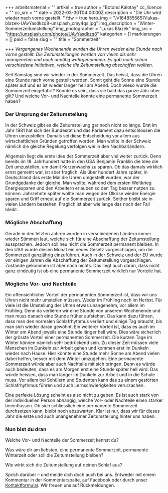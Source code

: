 +++
arbeitsmaterial = ""
artikel = true
author = "Botond Kalotay"
cc_licence = ""
cc_src = ""
date = 2022-03-30T04:00:00Z
description = "Die Uhr wird wieder nach vorne gestellt. "
fdw = true
hero_img = "/v1648555657/lukas-blazek-UAvYasdkzq8-unsplash_cmy4qs.jpg"
img_description = "Winter- Sommerzeitumstellung"
img_photographer = "Lukas Blazek"
img_src = "https://unsplash.com/photos/UAvYasdkzq8"
kategorien = []
markierungen = []
paid = false
slug = ""
title = "Sommerzeit"

+++
_Vergangenes Wochenende wurden die Uhren wieder eine Stunde nach vorne gestellt. Die Zeitumstellungen werden von vielen als sehr unangenehm und auch unnötig wahrgenommen. Es gab auch schon verschiedene Initiativen, welche die Zeitumstellung abschaffen wollten._

Seit Samstag sind wir wieder in der Sommerzeit. Das heisst, dass die Uhren eine Stunde nach vorne gestellt werden. Somit geht die Sonne eine Stunde später auf und es ist wieder länger hell am Abend. Doch wieso wurde die Sommerzeit eingeführt? Könnte es sein, dass sie bald das ganze Jahr über gilt? Und welche Vor- und Nachteile könnte eine permanente Sommerzeit haben?

### Der Ursprung der Zeitumstellung

In der Schweiz gibt es die Zeitumstellung gar noch nicht so lange. Erst im Jahr 1981 hat sich der Bundesrat und das Parlament dazu entschlossen die Uhren umzustellen. Damals sei diese Entscheidung vor allem aus wirtschaftlichen Gründen getroffen worden. Man wollte in der Schweiz nämlich die gleiche Regelung verfolgen wie in den Nachbarländern.

Allgemein liegt die erste Idee der Sommerzeit aber viel weiter zurück. Denn bereits im 18. Jahrhundert hatte in den USA Benjamin Franklin die Idee die Zeit umzustellen, um damit Kerzenwachs zu sparen. Ob das damals wirklich ernst gemeint war, ist aber fraglich. Als über hundert Jahre später, in Deutschland das erste Mal die Uhren umgestellt wurden, war der Grundgedanke der gleiche. Man wollte, während dem ersten Weltkrieg Energiesparen und den Arbeitern erlauben so den Tag besser nutzen zu können. Jahrzehnte später wollte man wegen der Ölkrise wieder Energie sparen und Griff erneut auf die Sommerzeit zurück. Seither bleibt sie in vielen Ländern bestehen. Fraglich ist aber wie lange das noch der Fall bleibt.

### Mögliche Abschaffung

Gerade in den letzten Jahren wurden in verschiedenen Ländern immer wieder Stimmen laut, welche sich für eine Abschaffung der Zeitumstellung aussprachen. Jedoch soll neu nicht die Sommerzeit permanent bleiben. In den USA wurde diesen Monat ein neues Gesetz vorgeschlagen, um die Sommerzeit ganzjährig einzuführen. Auch in der Schweiz und der EU wurde vor einigen Jahren die Abschaffung der Zeitumstellung vorgeschlagen. Zustande gekommen ist aber noch nichts. Das liegt auch daran, dass nicht ganz eindeutig ist ob eine permanente Sommerzeit wirklich nur Vorteile hat.

### Mögliche Vor- und Nachteile

Ein offensichtlicher Vorteil der permanenten Sommerzeit ist, dass wir uns Uhren nicht mehr umstellen müssen. Weder im Frühling noch im Herbst. Für viele ist die Umstellung der Uhren etwas unangenehm, vor allem im Frühling. Denn da verlieren wir eine Stunde von unserem Wochenende und man muss danach eine Stunde früher aufstehen. Das kann dazu führen, dass man den normalen Schlafrhythmus verliert und einige Tag braucht, bis man sich wieder daran gewöhnt. Ein weiterer Vorteil ist, dass es auch im Winter am Abend jeweils eine Stunde länger hell wäre. Dies wäre sicherlich der grösste Vorteil einer permanenten Sommerzeit. Die kurzen Tage im Winter können nämlich sehr bedrückend sein. Zu dieser Zeit müssen viele Menschen im Dunkeln zur Arbeit gehen und kommen erst im Dunkeln wieder nach Hause. Hier könnte eine Stunde mehr Sonne am Abend vielen dabei helfen, besser mit dem Winter umzugehen. Eine permanente Sommerzeit würde aber auch Nachteile mit sich bringen. Denn es würde auch bedeuten, dass es am Morgen erst eine Stunde später hell wird. Das würde heissen, dass man länger im Dunkeln zur Arbeit und in die Schule muss. Vor allem bei Schülern und Studenten kann das zu einem gestörten Schlafrhythmus führen und auch Lernschwierigkeiten verursachen.

Eine perfekte Lösung scheint es also nicht zu geben. Es ist auch stark von der individuellen Person abhängig, welche Vor- oder Nachteile einen stärker beeinflussen. Ob sich schliesslich eine permanente Sommerzeit durchsetzen kann, bleibt noch abzuwarten. Klar ist nur, dass wir für dieses Jahr die erste und auch unangenehmer Zeitumstellung hinter uns haben.

### Nun bist du dran

Welche Vor- und Nachteile der Sommerzeit kennst du?

Was wäre dir am liebsten, eine permanente Sommerzeit, permanente Winterzeit oder soll die Zeitumstellung bleiben?

Wie wirkt sich die Zeitumstellung auf deinen Schlaf aus?

Sprich darüber – und melde dich doch auch bei uns. Entweder mit einem Kommentar in der Kommentarspalte, auf Facebook oder durch unser [Kontaktformular](https://www.chinderzytig.ch/kontakt/). Wir freuen uns auf Rückmeldungen.